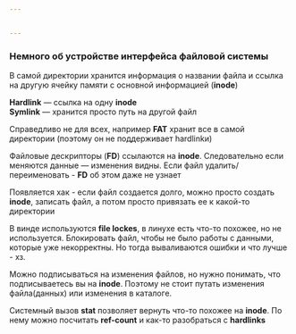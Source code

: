 ```yaml
---


---
```


<h3 id="немного-об-устройстве-интерфейса-файловой-системы">Немного об устройстве интерфейса файловой системы</h3>
<p>В самой директории хранится информация о названии файла и ссылка на другую ячейку памяти с основной информацией (<strong>inode</strong>)</p>
<p><strong>Hardlink</strong> — ссылка на одну <strong>inode</strong><br>
<strong>Symlink</strong>  — хранится просто путь на другой файл</p>
<p>Справедливо не для всех, например <strong>FAT</strong> хранит все в самой директории (поэтому он не поддерживает hardlinkи)</p>
<p>Файловые дескрипторы (<strong>FD</strong>) ссылаются на <strong>inode</strong>. Следовательно если меняются данные — изменения видны. Если файл удалить/переименовать - <strong>FD</strong> об этом даже не узнает</p>
<p>Появляется хак - если файл создается долго, можно просто создать <strong>inode</strong>, записать файл, а потом просто привязать ее к какой-то директории</p>
<p>В винде используются <strong>file lockes</strong>, в линухе есть что-то похожее, но не используется. Блокировать файл, чтобы не было работы с данными, которые уже некорректны. Но тогда вываливаются ошибки и что лучше - хз.</p>
<p>Можно подписываться на изменения файлов, но нужно понимать, что подписываетесь вы на <strong>inode</strong>. Поэтому не стоит путать изменения файла(данных) или изменения в каталоге.</p>
<p>Системный вызов <strong>stat</strong> позволяет вернуть что-то похожее на <strong>inode</strong>. По нему можно посчитать <strong>ref-count</strong> и как-то разобраться с <strong>hardlinks</strong></p>

